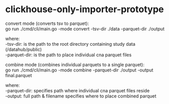 # clickhouse-only-importer-prototype

convert mode (converts tsv to parquet):<br>
go run ./cmd/cli/main.go -mode convert -tsv-dir ./data -parquet-dir ./output<br>

where:<br>
-tsv-dir: is the path to the root directory containing study data (/datahub/public)<br>
-parquet-dir: is the path to place individual cna parquet files<br>

combine mode (combines individual parquets to a single parquet):<br>
go run ./cmd/cli/main.go -mode combine -parquet-dir ./output -output final.parquet<br>

where:<br>
-parquet-dir: specifies path where individual cna parquet files reside<br>
-output: full path & filename specifies where to place combined parquet<br>
